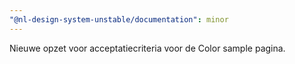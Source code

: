```yaml
---
"@nl-design-system-unstable/documentation": minor
---
```


Nieuwe opzet voor acceptatiecriteria voor de Color sample pagina.
